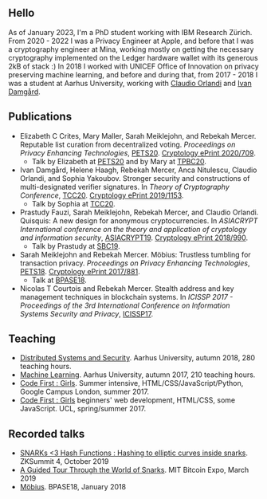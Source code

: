 ## Hello

As of January 2023, I'm a PhD student working with IBM Research Zürich.  From
2020 - 2022 I was a Privacy Engineer at Apple, and before that I was
a cryptography engineer at Mina, working mostly on getting the necessary
cryptography implemented on the Ledger hardware wallet with its generous 2kB of
stack :) In 2018 I worked with UNICEF Office of Innovation on privacy
preserving machine learning, and before and during that, from 2017 - 2018 I was
a student at Aarhus University, working with [Claudio
Orlandi](http://www.cs.au.dk/~orlandi/) and [Ivan
Damgård](http://www.daimi.au.dk/~ivan/).

## Publications
- Elizabeth C Crites, Mary Maller, Sarah Meiklejohn, and Rebekah Mercer.
  Reputable list curation from decentralized voting. _Proceedings on Privacy
  Enhancing Technologies_,
  [PETS20](https://petsymposium.org/popets/2020/popets-2020-0074.php).
  [Cryptology ePrint 2020/709](https://eprint.iacr.org/2020/709).
  - Talk by Elizabeth at [PETS20](https://www.youtube.com/watch?v=wzP9Sd9SZnE)
    and by Mary at [TPBC20](https://www.youtube.com/watch?v=s0ZFJygC4Bw).
- Ivan Damgård, Helene Haagh, Rebekah Mercer, Anca Nitulescu, Claudio Orlandi,
  and Sophia Yakoubov. Stronger security and constructions of multi-designated
  verifier signatures. In _Theory of Cryptography Conference_,
  [TCC20](https://link.springer.com/book/10.1007/978-3-030-64378-2).
  [Cryptology ePrint 2019/1153](https://eprint.iacr.org/2019/1153).
  - Talk by Sophia at [TCC20](https://www.youtube.com/watch?v=tJqK9zJ10iA).
- Prastudy Fauzi, Sarah Meiklejohn, Rebekah Mercer, and Claudio Orlandi.
  Quisquis: A new design for anonymous cryptocurrencies. In _ASIACRYPT
  International conference on the theory and application of cryptology and
  information security_,
  [ASIACRYPT19](https://www.springerprofessional.de/quisquis-a-new-design-for-anonymous-cryptocurrencies/17426784).
  [Cryptology ePrint 2018/990](https://eprint.iacr.org/2018/990).
  - Talk by Prastudy at [SBC19](https://www.youtube.com/watch?v=QAqBRbbbMSw).
- Sarah Meiklejohn and Rebekah Mercer. Möbius: Trustless tumbling for
  transaction privacy. _Proceedings on Privacy Enhancing Technologies_,
  [PETS18](https://petsymposium.org/popets/2018/popets-2018-0015.php).
  [Cryptology ePrint 2017/881](https://eprint.iacr.org/2017/881).
  - Talk at [BPASE18](https://www.youtube.com/watch?v=y4hYPX3pouU).
- Nicolas T Courtois and Rebekah Mercer. Stealth address and key management
  techniques in blockchain systems.  In _ICISSP 2017 - Proceedings of the 3rd
  International Conference on Information Systems Security and Privacy_,
  [ICISSP17](http://www.scitepress.org/DigitalLibrary/Link.aspx?doi=10.5220/0006270005590566).

## Teaching
- [Distributed Systems and Security](https://kursuskatalog.au.dk/en/course/114560/Distributed-Systems-and-Security). Aarhus University, autumn 2018, 280 teaching hours.
- [Machine Learning](https://kursuskatalog.au.dk/en/course/115207/Machine-Learning).
  Aarhus University, autumn 2017, 210 teaching hours.
- [Code First : Girls](https://codefirstgirls.com/). Summer
  intensive, HTML/CSS/JavaScript/Python, Google Campus London, summer 2017.
- [Code First : Girls](https://codefirstgirls.com//courses/classes/uni-kickstarter/)
  beginners' web development, HTML/CSS, some JavaScript. UCL,
  spring/summer 2017.

## Recorded talks
- [SNARKs <3 Hash Functions : Hashing to elliptic curves inside
  snarks](https://www.youtube.com/watch?v=qWRUPzm3qPY). ZKSummit 4, October
  2019
- [A Guided Tour Through the World of
  Snarks](https://www.youtube.com/watch?v=KY7If_GjZvc).  MIT Bitcoin Expo,
  March 2019
- [Möbius](https://www.youtube.com/watch?v=y4hYPX3pouU). BPASE18, January
  2018
